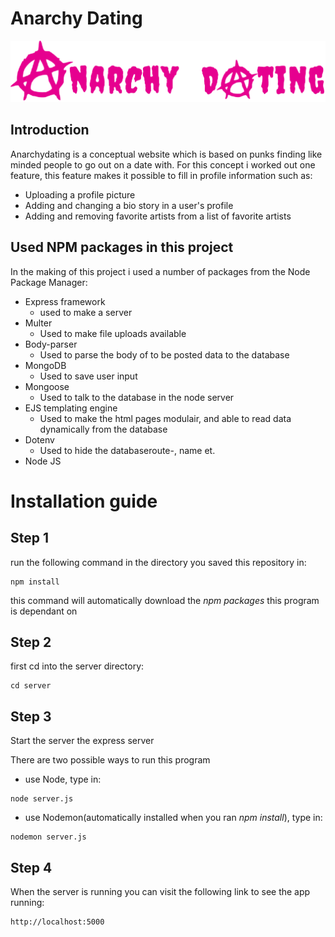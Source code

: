 # Anarchy Dating

![Anarchy Dating logo](https://github.com/CountNick/Project-Tech/blob/master/Wiki_img/LogoRoze.png?raw=true)

## Introduction

Anarchydating is a conceptual website which is based on punks finding like minded people to go out on a date with. For this concept i worked out one feature, this feature makes it possible to fill in profile information such as:

* Uploading a profile picture
* Adding and changing a bio story in a user's profile
* Adding and removing favorite artists from a list of favorite artists

## Used NPM packages in this project

In the making of this project i used a number of packages from the Node Package Manager:

* Express framework
  * used to make a server
* Multer 
  * Used to make file uploads available 
* Body-parser
  * Used to parse the body of to be posted data to the database
* MongoDB
  * Used to save user input
* Mongoose
  * Used to talk to the database in the node server
* EJS templating engine
  * Used to make the html pages modulair, and able to read data dynamically from the database
* Dotenv
  * Used to hide the databaseroute-, name et.
* Node JS

# Installation guide

## Step 1 

run the following command in the directory you saved this repository in:

```
npm install
```
this command will automatically download the _npm packages_ this program is dependant on

## Step 2

first cd into the server directory:

```
cd server
```

## Step 3 

Start the server the express server

There are two possible ways to run this program

* use Node, type in:
```
node server.js
```

* use Nodemon(automatically installed when you ran _npm install_), type in:
```
nodemon server.js
```

## Step 4

When the server is running you can visit the following link to see the app running:

```
http://localhost:5000
```
